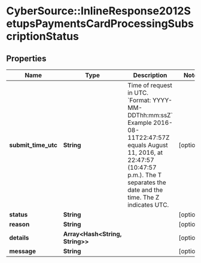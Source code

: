 # CyberSource::InlineResponse2012SetupsPaymentsCardProcessingSubscriptionStatus

## Properties
Name | Type | Description | Notes
------------ | ------------- | ------------- | -------------
**submit_time_utc** | **String** | Time of request in UTC. &#x60;Format: YYYY-MM-DDThh:mm:ssZ&#x60;  Example 2016-08-11T22:47:57Z equals August 11, 2016, at 22:47:57 (10:47:57 p.m.). The T separates the date and the time. The Z indicates UTC.  | [optional] 
**status** | **String** |  | [optional] 
**reason** | **String** |  | [optional] 
**details** | **Array&lt;Hash&lt;String, String&gt;&gt;** |  | [optional] 
**message** | **String** |  | [optional] 


